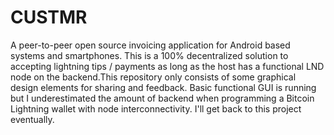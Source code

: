# CUSTMR

A peer-to-peer open source invoicing application for Android based systems and smartphones. This is a 100% decentralized solution to accepting lightning tips / payments as long as the host has a functional LND node on the backend.This repository only consists of some graphical design elements for sharing and feedback. Basic functional GUI is running but I underestimated the amount of backend when programming a Bitcoin Lightning wallet with node interconnectivity. I'll get back to this project eventually.
